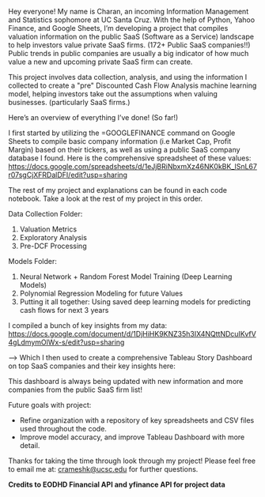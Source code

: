 Hey everyone! My name is Charan, an incoming Information Management and Statistics sophomore at UC Santa Cruz. With the help of Python, Yahoo Finance, and Google Sheets, I’m developing a project that compiles valuation information on the public SaaS (Software as a Service) landscape to help investors value private SaaS firms. (172+ Public SaaS companies!!) Public trends in public companies are usually a big indicator of how much value a new and upcoming private SaaS firm can create. 

This project involves data collection, analysis, and using the information I collected to create a "pre" Discounted Cash Flow Analysis machine learning model, helping investors take out the assumptions when valuing businesses. (particularly SaaS firms.) 

Here’s an overview of everything I’ve done! (So far!)

I first started by utilizing the =GOOGLEFINANCE command on Google Sheets to compile basic company information (i.e Market Cap, Profit Margin) based on their tickers, as well as using a public SaaS company database I found. Here is the comprehensive spreadsheet of these values:
https://docs.google.com/spreadsheets/d/1eJjBRiNbxmXz46NK0kBK_lSnL67r07sgCjXFRDalDFI/edit?usp=sharing 

The rest of my project and explanations can be found in each code notebook. Take a look at the rest of my project in this order.

Data Collection Folder:
1. Valuation Metrics
2. Exploratory Analysis
3. Pre-DCF Processing

Models Folder:
1. Neural Network + Random Forest Model Training (Deep Learning Models)
2. Polynomial Regression Modeling for future Values
3. Putting it all together: Using saved deep learning models for predicting cash flows for next 3 years

I compiled a bunch of key insights from my data:
https://docs.google.com/document/d/1DjHiHK9KNZ35h3IX4NQttNDcuIKvfV4gLdmymOlWx-s/edit?usp=sharing 

--> Which I then used to create a comprehensive Tableau Story Dashboard on top SaaS companies and their key insights here: 

This dashboard is always being updated with new information and more companies from the public SaaS firm list!


Future goals with project:
- Refine organization with a repository of key spreadsheets and CSV files used throughout the code.
- Improve model accuracy, and improve Tableau Dashboard with more detail.

Thanks for taking the time through look through my project! Please feel free to email me at: crameshk@ucsc.edu for further questions.


**Credits to EODHD Financial API and yfinance API for project data**

